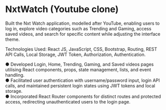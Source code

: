# NxtWatch (Youtube clone)
Built the Nxt Watch application, modelled after YouTube, enabling users to log in, explore video categories such as Trending and Gaming, access saved videos, and search for specific content while adjusting the interface theme.

Technologies Used: React JS, JavaScript, CSS, Bootstrap, Routing, REST API Calls, Local Storage, JWT Token, Authorization, Authentication.

● Developed Login, Home, Trending, Gaming, and Saved videos pages utilising React components, props, state management, lists, and event handling.                                               
● Facilitated user authentication with username/password input, login API calls, and maintained persistent login states using JWT tokens and local storage.                                         
● Incorporated React Router components for distinct routes and protected access, redirecting unauthenticated users to the login page.
